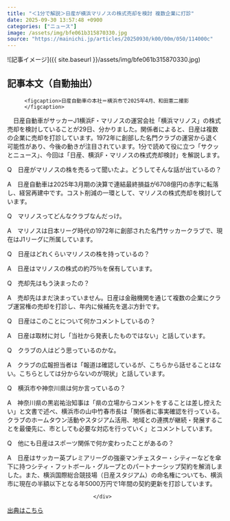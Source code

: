 ```yaml
---
title: "＜1分で解説＞日産が横浜マリノスの株式売却を検討 複数企業に打診"
date: 2025-09-30 13:57:48 +0900
categories: ["ニュース"]
image: /assets/img/bfe061b315870330.jpg
source: "https://mainichi.jp/articles/20250930/k00/00m/050/114000c"
---
```


![記事イメージ]({{ site.baseurl }}/assets/img/bfe061b315870330.jpg)

## 記事本文（自動抽出）
<div><section class="articledetail-body" id="articledetail-body">




<div class="articledetail-image-left">
  <figure>
    
    <figcaption>日産自動車の本社＝横浜市で2025年4月、和田憲二撮影</figcaption>
    
  </figure>
</div>

<p>　日産自動車がサッカーJ1横浜F・マリノスの運営会社「横浜マリノス」の株式売却を検討していることが29日、分かりました。関係者によると、日産は複数の企業に売却を打診しています。1972年に創部した名門クラブの運営から退く可能性があり、今後の動きが注目されています。1分で読めて役に立つ「サクッとニュース」、今回は「日産、横浜F・マリノスの株式売却検討」を解説します。</p>

<p>Q　日産がマリノスの株を売るって聞いたよ。どうしてそんな話が出ているの？</p>

<p>A　日産自動車は2025年3月期の決算で連結最終損益が6708億円の赤字に転落し、経営再建中です。コスト削減の一環として、マリノスの株式売却を検討しています。</p>

	


<p>Q　マリノスってどんなクラブなんだっけ。</p>

<p>A　マリノスは日本リーグ時代の1972年に創部された名門サッカークラブで、現在はJ1リーグに所属しています。</p>

<p>Q　日産はどれくらいマリノスの株を持っているの？</p>

<p>A　日産はマリノスの株式の約75％を保有しています。</p>

<p>Q　売却先はもう決まったの？</p>

<p>A　売却先はまだ決まっていません。日産は金融機関を通じて複数の企業にクラブ運営権の売却を打診し、年内に候補先を選ぶ方針です。</p>

	


<p>Q　日産はこのことについて何かコメントしているの？</p>

<p>A　日産は取材に対し「当社から発表したものではない」と話しています。</p>

<p>Q　クラブの人はどう思っているのかな。</p>

<p>A　クラブの広報担当者は「報道は確認しているが、こちらから話せることはない。こちらとしては分からないのが現状」と話しています。</p>

<p>Q　横浜市や神奈川県は何か言っているの？</p>

<p>A　神奈川県の黒岩祐治知事は「県の立場からコメントをすることは差し控えたい」と文書で述べ、横浜市の山中竹春市長は「関係者に事実確認を行っている。クラブのホームタウン活動やスタジアム活用、地域との連携が継続・発展することを最優先に、市としても必要な対応を行っていく」とコメントしています。</p>

	


<p>Q　他にも日産はスポーツ関係で何か変わったことがあるの？</p>

<p>A　日産はサッカー英プレミアリーグの強豪マンチェスター・シティーなどを傘下に持つシティ・フットボール・グループとのパートナーシップ契約を解消しました。また、横浜国際総合競技場（日産スタジアム）の命名権についても、横浜市に現在の半額以下となる年5000万円で1年間の契約更新を打診しています。</p>


</section>






								</div>

[出典はこちら](https://mainichi.jp/articles/20250930/k00/00m/050/114000c)
